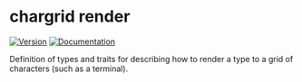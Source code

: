 # chargrid render

[![Version](https://img.shields.io/crates/v/chargrid_render.svg)](https://crates.io/crates/chargrid_render)
[![Documentation](https://docs.rs/chargrid_render/badge.svg)](https://docs.rs/chargrid_render)

Definition of types and traits for describing how to render a type to a grid of
characters (such as a terminal).
